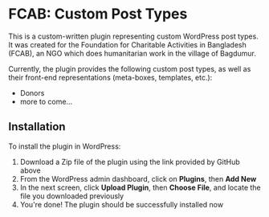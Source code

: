 # FCAB: Custom Post Types
This is a custom-written plugin representing custom WordPress post types.
It was created for the Foundation for Charitable Activities in Bangladesh (FCAB),
an NGO which does humanitarian work in the village of Bagdumur.

Currently, the plugin provides the following custom post types,
as well as their front-end representations (meta-boxes, templates, etc.):
  - Donors
  - more to come...

## Installation
To install the plugin in WordPress:
1. Download a Zip file of the plugin using the link provided by GitHub above
2. From the WordPress admin dashboard, click on **Plugins**, then **Add New**
3. In the next screen, click **Upload Plugin**, then **Choose File**, 
   and locate the file you downloaded previously
4. You're done! The plugin should be successfully installed now
